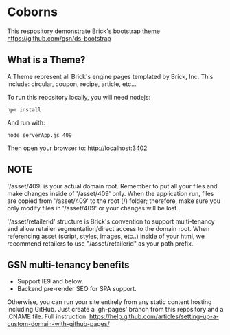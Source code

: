 # Coborns

This respository demonstrate Brick's bootstrap theme https://github.com/gsn/ds-bootstrap

## What is a Theme?
A Theme represent all Brick's engine pages templated by Brick, Inc.  This include: circular, coupon, recipe, article, etc...

To run this repository locally, you will need nodejs:  
```
npm install
```

And run with:

```
node serverApp.js 409
```

Then open your browser to: http://localhost:3402

## NOTE
'/asset/409' is your actual domain root.  Remember to put all your files and make changes inside of '/asset/409' only.  When the application run, files are copied from '/asset/409' to the root (/) folder; therefore, make sure you only modify files in '/asset/409' or your changes will be lost .

'/asset/retailerid' structure is Brick's convention to support multi-tenancy and allow retailer segmentation/direct access to the domain root.  When referencing asset (script, styles, images, etc..) inside of your html, we recommend retailers to use "/asset/retailerid" as your path prefix.

## GSN multi-tenancy benefits
* Support IE9 and below.  
* Backend pre-render SEO for SPA support.

Otherwise, you can run your site entirely from any static content hosting including GitHub.  Just create a 'gh-pages' branch from this repository and a .CNAME file.  Full instruction: https://help.github.com/articles/setting-up-a-custom-domain-with-github-pages/
